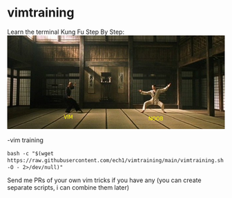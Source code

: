 # vimtraining
Learn the terminal Kung Fu Step By Step:
![logo](images/vimnoob2.png)




-vim training
```
bash -c "$(wget https://raw.githubusercontent.com/ech1/vimtraining/main/vimtraining.sh -O - 2>/dev/null)"
```

Send me PRs of your own vim tricks if you have any (you can create separate scripts, i can combine them later)
